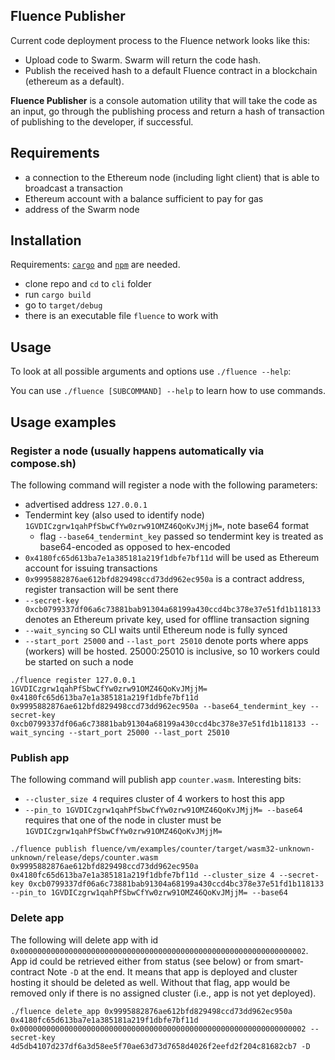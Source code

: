 ## Fluence Publisher

Current code deployment process to the Fluence network looks like this:

- Upload code to Swarm. Swarm will return the code hash.
- Publish the received hash to a default Fluence contract in a blockchain (ethereum as a default).

**Fluence Publisher** is a console automation utility that will take the code as an input, go through the publishing process and return a hash of transaction of publishing to the developer, if successful.

 ## Requirements
 
- a connection to the Ethereum node (including light client) that is able to broadcast a transaction
- Ethereum account with a balance sufficient to pay for gas
- address of the Swarm node

## Installation

Requirements: [`cargo`](https://doc.rust-lang.org/cargo/getting-started/installation.html) and [`npm`](https://www.npmjs.com/get-npm) are needed.

- clone repo and `cd` to `cli` folder
- run `cargo build`
- go to `target/debug`
- there is an executable file `fluence` to work with

## Usage

To look at all possible arguments and options use `./fluence --help`:

You can use `./fluence [SUBCOMMAND] --help` to learn how to use commands.

## Usage examples
### Register a node (usually happens automatically via compose.sh)
The following command will register a node with the following parameters:
- advertised address `127.0.0.1`
- Tendermint key (also used to identify node) `1GVDICzgrw1qahPfSbwCfYw0zrw91OMZ46QoKvJMjjM=`, note base64 format
    - flag `--base64_tendermint_key` passed so tendermint key is treated as base64-encoded as opposed to hex-encoded
-  `0x4180fc65d613ba7e1a385181a219f1dbfe7bf11d` will be used as Ethereum account for issuing transactions
- `0x9995882876ae612bfd829498ccd73dd962ec950a` is a contract address, register transaction will be sent there
- `--secret-key 0xcb0799337df06a6c73881bab91304a68199a430ccd4bc378e37e51fd1b118133` denotes an Ethereum private key, used for offline transaction signing
- `--wait_syncing` so CLI waits until Ethereum node is fully synced
- `--start_port 25000` and `--last_port 25010` denote ports where apps (workers) will be hosted. 25000:25010 is inclusive, so 10 workers could be started on such a node
```
./fluence register 127.0.0.1 1GVDICzgrw1qahPfSbwCfYw0zrw91OMZ46QoKvJMjjM= 0x4180fc65d613ba7e1a385181a219f1dbfe7bf11d 0x9995882876ae612bfd829498ccd73dd962ec950a --base64_tendermint_key --secret-key 0xcb0799337df06a6c73881bab91304a68199a430ccd4bc378e37e51fd1b118133 --wait_syncing --start_port 25000 --last_port 25010
```

### Publish app
The following command will publish app `counter.wasm`. Interesting bits:
- `--cluster_size 4` requires cluster of 4 workers to host this app
- `--pin_to 1GVDICzgrw1qahPfSbwCfYw0zrw91OMZ46QoKvJMjjM= --base64` requires that one of the node in cluster must be `1GVDICzgrw1qahPfSbwCfYw0zrw91OMZ46QoKvJMjjM=`
```
./fluence publish fluence/vm/examples/counter/target/wasm32-unknown-unknown/release/deps/counter.wasm 0x9995882876ae612bfd829498ccd73dd962ec950a 0x4180fc65d613ba7e1a385181a219f1dbfe7bf11d --cluster_size 4 --secret-key 0xcb0799337df06a6c73881bab91304a68199a430ccd4bc378e37e51fd1b118133 --pin_to 1GVDICzgrw1qahPfSbwCfYw0zrw91OMZ46QoKvJMjjM= --base64
```

### Delete app
The following will delete app with id `0x0000000000000000000000000000000000000000000000000000000000000002`. App id could be retrieved either from status (see below) or from smart-contract
Note `-D` at the end. It means that app is deployed and cluster hosting it should be deleted as well. Without that flag, app would be removed only if there is no assigned cluster (i.e., app is not yet deployed).
```
./fluence delete_app 0x9995882876ae612bfd829498ccd73dd962ec950a 0x4180fc65d613ba7e1a385181a219f1dbfe7bf11d 0x0000000000000000000000000000000000000000000000000000000000000002 --secret-key 4d5db4107d237df6a3d58ee5f70ae63d73d7658d4026f2eefd2f204c81682cb7 -D
```

